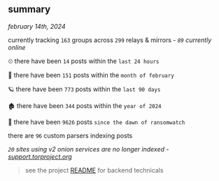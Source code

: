 
## summary
_february 14th, 2024_

currently tracking `163` groups across `299` relays & mirrors - _`89` currently online_

⏲ there have been `14` posts within the `last 24 hours`

🦈 there have been `151` posts within the `month of february`

🪐 there have been `773` posts within the `last 90 days`

🏚 there have been `344` posts within the `year of 2024`

🦕 there have been `9626` posts `since the dawn of ransomwatch`

there are `96` custom parsers indexing posts

_`20` sites using v2 onion services are no longer indexed - [support.torproject.org](https://support.torproject.org/onionservices/v2-deprecation/)_

> see the project [README](https://github.com/joshhighet/ransomwatch#ransomwatch--) for backend technicals
